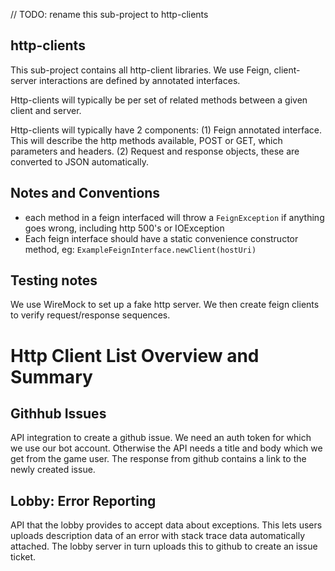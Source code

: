 // TODO: rename this sub-project to http-clients
## http-clients

This sub-project contains all http-client libraries.
We use Feign, client-server interactions are defined
by annotated interfaces.

Http-clients will typically be per set of related methods
between a given client and server.

Http-clients will typically have 2 components:
(1) Feign annotated interface. This will describe the http
methods available, POST or GET, which parameters and headers.
(2) Request and response objects, these are converted to
JSON automatically.

## Notes and Conventions

  - each method in a feign interfaced will throw a `FeignException` if anything
goes wrong, including http 500's or IOException
  - Each feign interface should have a static convenience constructor
 method, eg: `ExampleFeignInterface.newClient(hostUri)`

## Testing notes

We use WireMock to set up a fake http server. We then create feign clients
to verify request/response sequences.

# Http Client List Overview and Summary

## Githhub Issues

API integration to create a github issue. We need an auth token for which we use
our bot account. Otherwise the API needs a title and body which we get from
the game user. The response from github contains a link to the newly created
issue.

## Lobby: Error Reporting

API that the lobby provides to accept data about exceptions. This lets users
uploads description data of an error with stack trace data automatically attached.
The lobby server in turn uploads this to github to create an issue ticket.


